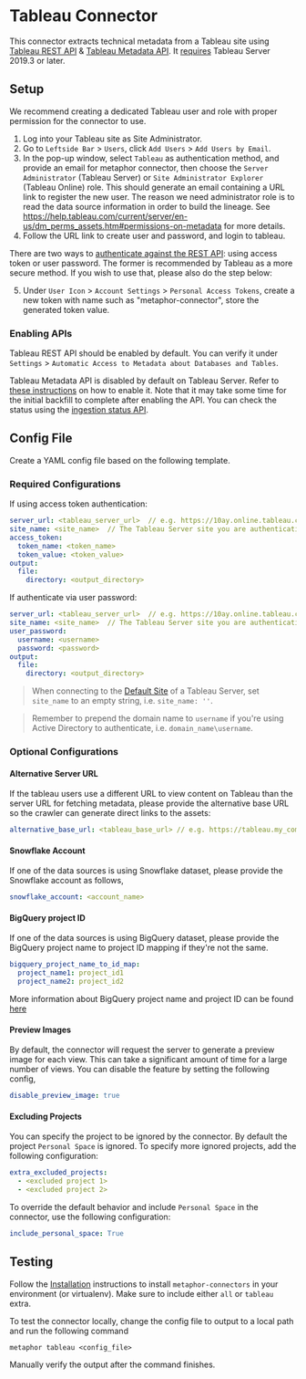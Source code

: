 # Tableau Connector

This connector extracts technical metadata from a Tableau site using [Tableau REST API](https://help.tableau.com/current/api/rest_api/en-us/REST/rest_api.htm) & [Tableau Metadata API](https://help.tableau.com/current/api/metadata_api/en-us/index.html). It [requires](https://help.tableau.com/current/api/metadata_api/en-us/docs/meta_api_start.html) Tableau Server 2019.3 or later.

## Setup

We recommend creating a dedicated Tableau user and role with proper permission for the connector to use.

1. Log into your Tableau site as Site Administrator.
2. Go to `Leftside Bar` > `Users`, click `Add Users` > `Add Users by Email`.
3. In the pop-up window, select `Tableau` as authentication method, and provide an email for metaphor connector, then choose the `Server Administrator` (Tableau Server) or `Site Administrator Explorer` (Tableau Online) role. This should generate an email containing a URL link to register the new user. The reason we need administrator role is to read the data source information in order to build the lineage. See https://help.tableau.com/current/server/en-us/dm_perms_assets.htm#permissions-on-metadata for more details.
4. Follow the URL link to create user and password, and login to tableau.

There are two ways to [authenticate against the REST API](https://tableau.github.io/server-client-python/docs/sign-in-out): using access token or user password. The former is recommended by Tableau as a more secure method. If you wish to use that, please also do the step below:

5. Under `User Icon` > `Account Settings` > `Personal Access Tokens`, create a new token with name such as "metaphor-connector", store the generated token value.

### Enabling APIs

Tableau REST API should be enabled by default. You can verify it under `Settings` > `Automatic Access to Metadata about Databases and Tables`.

Tableau Metadata API is disabled by default on Tableau Server. Refer to [these instructions](https://help.tableau.com/current/api/metadata_api/en-us/docs/meta_api_start.html#enable-the-tableau-metadata-api-for-tableau-server) on how to enable it. Note that it may take some time for the initial backfill to complete after enabling the API. You can check the status using the [ingestion status API](https://help.tableau.com/current/server/en-us/dm_tools_backfill.htm).

## Config File

Create a YAML config file based on the following template.

### Required Configurations

If using access token authentication:

```yaml
server_url: <tableau_server_url>  // e.g. https://10ay.online.tableau.com
site_name: <site_name>  // The Tableau Server site you are authenticating with
access_token:
  token_name: <token_name>
  token_value: <token_value>
output:
  file:
    directory: <output_directory>
```

If authenticate via user password:

```yaml
server_url: <tableau_server_url>  // e.g. https://10ay.online.tableau.com
site_name: <site_name>  // The Tableau Server site you are authenticating with
user_password:
  username: <username>
  password: <password>
output:
  file:
    directory: <output_directory>
```

> When connecting to the [Default Site](https://help.tableau.com/current/server/en-us/sites_intro.htm#the-default-site) of a Tableau Server, set `site_name` to an empty string, i.e. `site_name: ''`.

> Remember to prepend the domain name to `username` if you're using Active Directory to authenticate, i.e. `domain_name\username`.

### Optional Configurations

#### Alternative Server URL

If the tableau users use a different URL to view content on Tableau than the server URL for fetching metadata, please provide the alternative base URL so the crawler can generate direct links to the assets: 

```yaml
alternative_base_url: <tableau_base_url> // e.g. https://tableau.my_company.com
```

#### Snowflake Account

If one of the data sources is using Snowflake dataset, please provide the Snowflake account as follows,

```yaml
snowflake_account: <account_name>
```

#### BigQuery project ID

If one of the data sources is using BigQuery dataset, please provide the BigQuery project name to project ID mapping if they're not the same.

```yaml
bigquery_project_name_to_id_map:
  project_name1: project_id1
  project_name2: project_id2
```

More information about BigQuery project name and project ID can be found [here](https://cloud.google.com/resource-manager/docs/creating-managing-projects#before_you_begin) 

#### Preview Images

By default, the connector will request the server to generate a preview image for each view. This can take a significant amount of time for a large number of views. You can disable the feature by setting the following config,

```yaml
disable_preview_image: true
```

#### Excluding Projects

You can specify the project to be ignored by the connector. By default the project `Personal Space` is ignored. To specify more ignored projects, add the following configuration:

```yaml
extra_excluded_projects:
  - <excluded project 1>
  - <excluded project 2>
```

To override the default behavior and include `Personal Space` in the connector, use the following configuration:

```yaml
include_personal_space: True
```

## Testing

Follow the [Installation](../../README.md) instructions to install `metaphor-connectors` in your environment (or virtualenv). Make sure to include either `all` or `tableau` extra.

To test the connector locally, change the config file to output to a local path and run the following command

```shell
metaphor tableau <config_file>
```

Manually verify the output after the command finishes.
